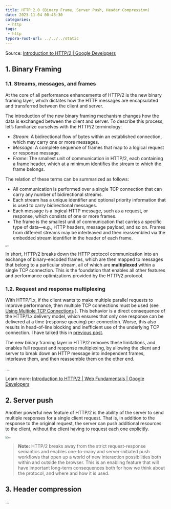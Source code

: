 ```yaml
---
title: HTTP 2.0 (Binary Frame, Server Push, Header Compression)
date: 2023-11-04 00:45:30
categories:
 - http
tags:
 - http
typora-root-url: ../../../static
---
```


Source: [Introduction to HTTP/2  |  Google Developers](https://web.archive.org/web/20220126192113/https://developers.google.com/web/fundamentals/performance/http2)

## 1. Binary Framing

### 1.1. Streams, messages, and frames

At the core of all performance enhancements of HTTP/2 is the new binary framing layer, which dictates how the HTTP messages are encapsulated and transferred between the client and server.

The introduction of the new binary framing mechanism changes how the data is exchanged between the client and server. To describe this process, let’s familiarize ourselves with the HTTP/2 terminology:

- *Stream*: A bidirectional flow of bytes within an established connection, which may carry one or more messages.
- *Message*: A complete sequence of frames that map to a logical request or response message.
- *Frame*: The smallest unit of communication in HTTP/2, each containing a frame header, which at a minimum identifies the stream to which the frame belongs.

The relation of these terms can be summarized as follows:

- All communication is performed over a single TCP connection that can carry any number of bidirectional streams.
- Each stream has a unique identifier and optional priority information that is used to carry bidirectional messages.
- Each message is a logical HTTP message, such as a request, or response, which consists of one or more frames.
- The frame is the smallest unit of communication that carries a specific type of data—e.g., HTTP headers, message payload, and so on. Frames from different streams may be interleaved and then reassembled via the embedded stream identifier in the header of each frame.

<img src="/004-http-v2-binary-frame/cc.png" alt="cc" style="zoom:33%;" />

In short, HTTP/2 breaks down the HTTP protocol communication into an exchange of binary-encoded frames, which are then mapped to messages that belong to a particular stream, all of which are **multiplexed** within a single TCP connection. This is the foundation that enables all other features and performance optimizations provided by the HTTP/2 protocol.

### 1.2. Request and response multiplexing

With HTTP/1.x, if the client wants to make multiple parallel requests to improve performance, then multiple TCP connections must be used (see [Using Multiple TCP Connections](https://web.archive.org/web/20220126192113/https://hpbn.co/http1x/#using-multiple-tcp-connections) ). This behavior is a direct consequence of the HTTP/1.x delivery model, which ensures that only one response can be delivered at a time (response queuing) per connection. Worse, this also results in head-of-line blocking and inefficient use of the underlying TCP connection. I have talked this in [previous post](https://davidzhu.xyz/post/http/004-http-versions/). 

The new binary framing layer in HTTP/2 removes these limitations, and enables full request and response multiplexing, by allowing the client and server to break down an HTTP message into independent frames, interleave them, and then reassemble them on the other end.

.... 

Learn more: [Introduction to HTTP/2  |  Web Fundamentals  |  Google Developers](https://web.archive.org/web/20220126192113/https://developers.google.com/web/fundamentals/performance/http2)

## 2. Server push

Another powerful new feature of HTTP/2 is the ability of the server to send multiple responses for a single client request. That is, in addition to the response to the original request, the server can push additional resources to the client, without the client having to request each one explicitly.

<img src="/004-http-v2-binary-frame/aa.png" alt="aa" style="zoom:50%;" />

> **Note:** HTTP/2 breaks away from the strict request-response semantics and enables one-to-many and server-initiated push workflows that open up a world of new interaction possibilities both within and outside the browser. This is an enabling feature that will have important long-term consequences both for how we think about the protocol, and where and how it is used.

## 3. Header compression

...



